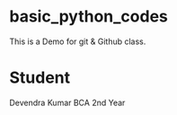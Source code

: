 # basic_python_codes
This is a Demo for git &amp; Github class.

# Student
 Devendra Kumar 
 BCA 2nd Year